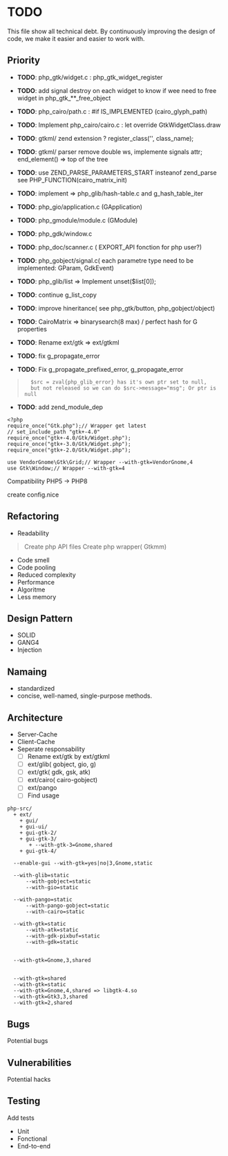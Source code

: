 # TODO

This file show all technical debt.
By continuously improving the design of code, we make it easier and easier to work with.

## Priority


- **TODO**: php_gtk/widget.c : php_gtk_widget_register
- **TODO**: add signal destroy on each widget to know if wee need to free widget in php_gtk_**_free_object
- **TODO**: php_cairo/path.c : #if IS_IMPLEMENTED (cairo_glyph_path)

- **TODO**: Implement php_cairo/cairo.c : let override GtkWidgetClass.draw
- **TODO**: gtkml/ zend extension ? register_class('<element>', class_name);
- **TODO**: gtkml/ parser remove double ws, implemente signals attr; end_element() => top of the tree

- **TODO**: use ZEND_PARSE_PARAMETERS_START insteanof zend_parse
            see PHP_FUNCTION(cairo_matrix_init)

- **TODO**: implement => php_glib/hash-table.c and g_hash_table_iter
- **TODO**:               php_gio/application.c (GApplication)
- **TODO**:               php_gmodule/module.c  (GModule)
- **TODO**:               php_gdk/window.c
- **TODO**:               php_doc/scanner.c ( EXPORT_API fonction for php user?)
- **TODO**: php_gobject/signal.c( each parametre type need to be implemented: GParam, GdkEvent)
- **TODO**: php_glib/list => Implement unset($list[0]);
- **TODO**:                  continue g_list_copy
- **TODO**: improve hineritance( see php_gtk/button, php_gobject/object)
- **TODO**: CairoMatrix => binarysearch(8 max) / perfect hash for G properties

- **TODO**: Rename ext/gtk => ext/gtkml


- **TODO**: fix g_propagate_error
- **TODO**: Fix g_propagate_prefixed_error, g_propagate_error
>       $src = zval{php_glib_error} has it's own ptr set to null,
>       but not released so we can do $src->message="msg"; Or ptr is null


- **TODO**: add zend_module_dep

```
<?php
require_once("Gtk.php");// Wrapper get latest
// set_include_path "gtk+-4.0"
require_once("gtk+-4.0/Gtk/Widget.php");
require_once("gtk+-3.0/Gtk/Widget.php");
require_once("gtk+-2.0/Gtk/Widget.php");

use VendorGnome\Gtk\Grid;// Wrapper --with-gtk=VendorGnome,4
use Gtk\Window;// Wrapper --with-gtk=4
```

Compatibility PHP5 -> PHP8




create config.nice


## Refactoring
- Readability
> Create php API files
> Create php wrapper( Gtkmm)
- Code smell
- Code pooling
- Reduced complexity
- Performance
- Algoritme
- Less memory

## Design Pattern
- SOLID
- GANG4
- Injection

## Namaing
- standardized
- concise, well-named, single-purpose methods.

## Architecture 

- Server-Cache
- Client-Cache
- Seperate responsability
  - [ ] Rename ext/gtk by ext/gtkml
  - [ ] ext/glib( gobject, gio, g)
  - [ ] ext/gtk( gdk, gsk, atk)
  - [ ] ext/cairo( cairo-gobject)
  - [ ] ext/pango
  - [ ] Find usage

```
php-src/
  + ext/
    + gui/
    + gui-ui/
    + gui-gtk-2/
    + gui-gtk-3/
       + --with-gtk-3=Gnome,shared
    + gui-gtk-4/

  --enable-gui --with-gtk=yes|no|3,Gnome,static

  --with-glib=static
      --with-gobject=static
      --with-gio=static

  --with-pango=static
      --with-pango-gobject=static
      --with-cairo=static

  --with-gtk=static
      --with-atk=static
      --with-gdk-pixbuf=static
      --with-gdk=static


  --with-gtk=Gnome,3,shared


  --with-gtk=shared
  --with-gtk=static
  --with-gtk=Gnome,4,shared => libgtk-4.so
  --with-gtk=Gtk3,3,shared
  --with-gtk=2,shared
```
## Bugs
Potential bugs

## Vulnerabilities 
Potential hacks


## Testing
Add tests
- Unit
- Fonctional
- End-to-end




